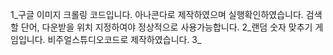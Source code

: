 1_구글 이미지 크롤링 코드입니다.
아나콘다로 제작하였으며 실행확인하였습니다. 
검색할 단어, 다운받을 위치 지정하여야 정상적으로 사용가능합니다. 
2_랜덤 숫자 맞추기 게임입니다. 비주얼스튜디오코드로 제작하였습니다.
3_

